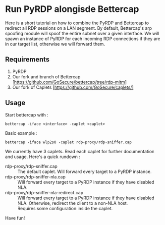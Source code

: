# Run PyRDP alongisde Bettercap

Here is a short tutorial on how to combine the PyRDP and Bettercap to
redirect all RDP sessions on a LAN segment. By default, Bettercap's arp
spoofing module will spoof the entire subnet over a given interface. We
will spawn an instance of PyRDP for each incoming RDP connections if they
are in our target list, otherwise we will forward them.

## Requirements

1. PyRDP  
2. Our fork and branch of Bettercap [https://github.com/GoSecure/bettercap/tree/rdp-mitm]
3. Our fork of Caplets [https://github.com/GoSecure/caplets/]

## Usage

Start bettercap with :

    bettercap -iface <interface> -caplet <caplet>

Basic example :

    bettercap -iface wlp2s0 -caplet rdp-proxy/rdp-sniffer.cap

We currently have 3 caplets. Read each caplet for further documentation and usage. Here's a quick rundown :

<dl>
  <dt>rdp-proxy/rdp-sniffer.cap</dt>
  <dd>The default caplet. Will forward every target to a PyRDP instance.</dd>

  <dt>rdp-proxy/rdp-sniffer-nla.cap</dt>
  <dd>Will forward every target to a PyRDP instance if they have disabled NLA.</dd>

  <dt>rdp-proxy/rdp-sniffer-nla-redirect.cap</dt>
  <dd>Will forward every target to a PyRDP instance if they have disabled NLA. Otherwise, redirect the client to a non-NLA host.</dd>
  <dd>Requires some configuration inside the caplet.</dd>
</dl>

Have fun!
